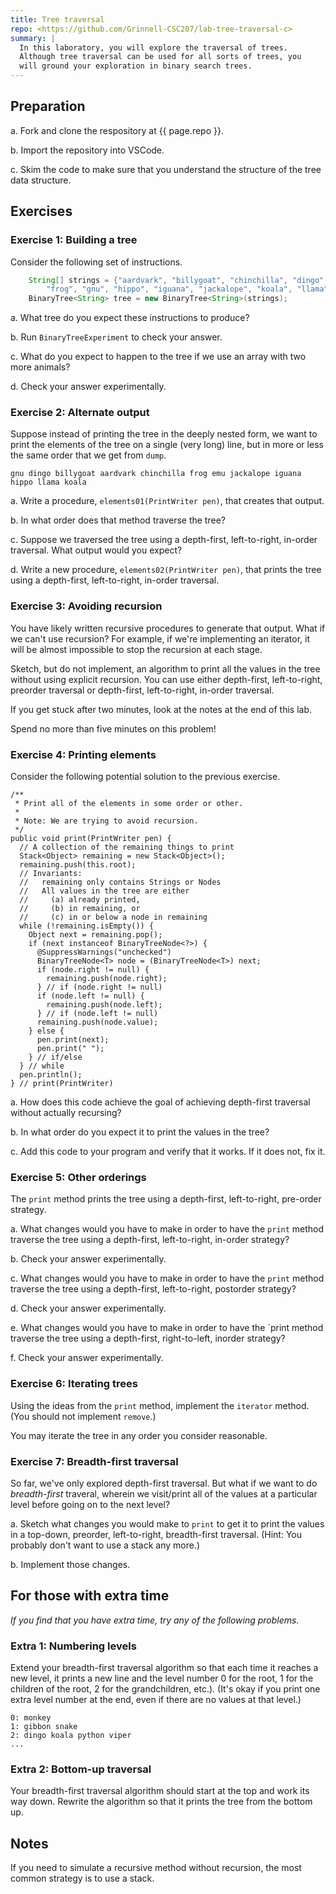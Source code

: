 ```yaml
---
title: Tree traversal
repo: <https://github.com/Grinnell-CSC207/lab-tree-traversal-c>
summary: |
  In this laboratory, you will explore the traversal of trees.
  Although tree traversal can be used for all sorts of trees, you
  will ground your exploration in binary search trees.
---
```

Preparation
-----------

a. Fork and clone the respository at {{ page.repo }}.

b. Import the repository into VSCode.

c. Skim the code to make sure that you understand the structure of
the tree data structure.

Exercises
---------

### Exercise 1: Building a tree

Consider the following set of instructions.  

```java
    String[] strings = {"aardvark", "billygoat", "chinchilla", "dingo", "emu",
        "frog", "gnu", "hippo", "iguana", "jackalope", "koala", "llama"};
    BinaryTree<String> tree = new BinaryTree<String>(strings);
```

a. What tree do you expect these instructions to produce?

b. Run `BinaryTreeExperiment` to check your answer.

c. What do you expect to happen to the tree if we use an array with two
more animals?

d. Check your answer experimentally.

### Exercise 2: Alternate output

Suppose instead of printing the tree in the deeply nested form, we
want to print the elements of the tree on a single (very long) line,
but in more or less the same order that we get from `dump`.

```text
gnu dingo billygoat aardvark chinchilla frog emu jackalope iguana hippo llama koala
```

a. Write a procedure, `elements01(PrintWriter pen)`, that creates that output.

b. In what order does that method traverse the tree?

c. Suppose we traversed the tree using a depth-first, left-to-right, 
in-order traversal.  What output would you expect?

d. Write a new procedure, `elements02(PrintWriter pen)`, that prints
the tree using a depth-first, left-to-right, in-order traversal.

### Exercise 3: Avoiding recursion

You have likely written recursive procedures to generate that output.
What if we can't use recursion?  For example, if we're implementing
an iterator, it will be almost impossible to stop the recursion at
each stage.

Sketch, but do not implement, an algorithm to print all the values 
in the tree without using explicit recursion.  You can use either
depth-first, left-to-right, preorder traversal or depth-first,
left-to-right, in-order traversal.

If you get stuck after two minutes, look at the notes at the end of
this lab.

Spend no more than five minutes on this problem!

### Exercise 4: Printing elements

Consider the following potential solution to the previous exercise.

```
/**
 * Print all of the elements in some order or other.
 * 
 * Note: We are trying to avoid recursion.
 */
public void print(PrintWriter pen) {
  // A collection of the remaining things to print
  Stack<Object> remaining = new Stack<Object>();
  remaining.push(this.root);
  // Invariants: 
  //   remaining only contains Strings or Nodes
  //   All values in the tree are either
  //     (a) already printed,
  //     (b) in remaining, or
  //     (c) in or below a node in remaining
  while (!remaining.isEmpty()) {
    Object next = remaining.pop();
    if (next instanceof BinaryTreeNode<?>) {
      @SuppressWarnings("unchecked")
      BinaryTreeNode<T> node = (BinaryTreeNode<T>) next;
      if (node.right != null) {
        remaining.push(node.right);
      } // if (node.right != null)
      if (node.left != null) {
        remaining.push(node.left);
      } // if (node.left != null)
      remaining.push(node.value);
    } else {
      pen.print(next);
      pen.print(" ");
    } // if/else
  } // while
  pen.println();
} // print(PrintWriter)
```

a. How does this code achieve the goal of achieving depth-first
traversal without actually recursing?

b. In what order do you expect it to print the values in the tree?

c. Add this code to your program and verify that it works.  If it
does not, fix it.

### Exercise 5: Other orderings

The `print` method prints the tree using a depth-first, left-to-right,
pre-order strategy.

a. What changes would you have to make in order to have the `print`
method traverse the tree using a depth-first, left-to-right, in-order
strategy?

b. Check your answer experimentally.

c. What changes would you have to make in order to have the `print`
method traverse the tree using a depth-first, left-to-right, postorder
strategy?

d. Check your answer experimentally.

e. What changes would you have to make in order to have the `print
method traverse the tree using a depth-first, right-to-left, inorder
strategy?

f. Check your answer experimentally.

### Exercise 6: Iterating trees

Using the ideas from the `print` method, implement the `iterator`
method.  (You should not implement `remove`.)

You may iterate the tree in any order you consider reasonable.

### Exercise 7: Breadth-first traversal

So far, we've only explored depth-first traversal.  But what if we
want to do *breadth-first* traveral, wherein we visit/print all of
the values at a particular level before going on to the next level?

a. Sketch what changes you would make to `print` to get it to print
the values in a top-down, preorder,  left-to-right, breadth-first
traversal.  (Hint: You probably don't want to use a stack any more.)

b. Implement those changes.

For those with extra time
-------------------------

_If you find that you have extra time, try any of the following
problems._

### Extra 1: Numbering levels

Extend your breadth-first traversal algorithm so that each time it
reaches a new level, it prints a new line and the level number 0 for the
root, 1 for the children of the root, 2 for the grandchildren, etc.).
(It's okay if you print one extra level number at the end, even if there
are no values at that level.)

```text
0: monkey
1: gibbon snake
2: dingo koala python viper
...
```

### Extra 2: Bottom-up traversal

Your breadth-first traversal algorithm should start at the top and work
its way down.  Rewrite the algorithm so that it prints the tree from
the bottom up.

Notes
-----

If you need to simulate a recursive method without recursion, the most
common strategy is to use a stack.
